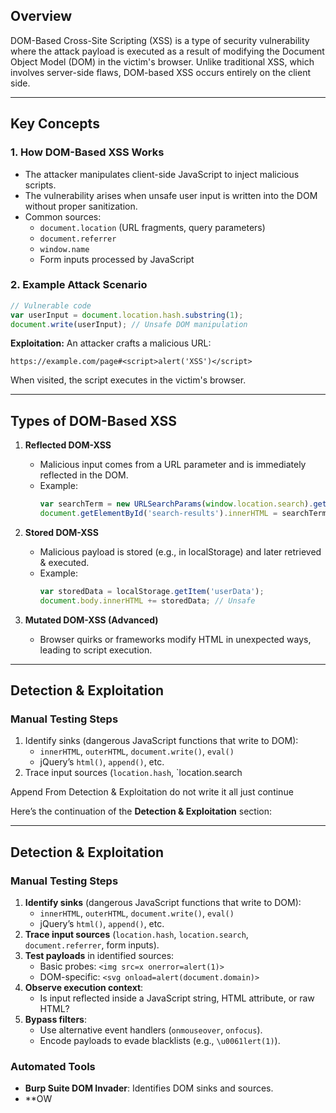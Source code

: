 
## **Overview**
DOM-Based Cross-Site Scripting (XSS) is a type of security vulnerability where the attack payload is executed as a result of modifying the Document Object Model (DOM) in the victim's browser. Unlike traditional XSS, which involves server-side flaws, DOM-based XSS occurs entirely on the client side.

---

## **Key Concepts**
### **1. How DOM-Based XSS Works**
- The attacker manipulates client-side JavaScript to inject malicious scripts.
- The vulnerability arises when unsafe user input is written into the DOM without proper sanitization.
- Common sources:
  - `document.location` (URL fragments, query parameters)
  - `document.referrer`
  - `window.name`
  - Form inputs processed by JavaScript

### **2. Example Attack Scenario**
```javascript
// Vulnerable code
var userInput = document.location.hash.substring(1);
document.write(userInput); // Unsafe DOM manipulation
```
**Exploitation:**
An attacker crafts a malicious URL:
```
https://example.com/page#<script>alert('XSS')</script>
```
When visited, the script executes in the victim's browser.

---

## **Types of DOM-Based XSS**
1. **Reflected DOM-XSS**  
   - Malicious input comes from a URL parameter and is immediately reflected in the DOM.
   - Example:  
     ```javascript
     var searchTerm = new URLSearchParams(window.location.search).get('q');
     document.getElementById('search-results').innerHTML = searchTerm; // Unsafe
     ```

2. **Stored DOM-XSS**  
   - Malicious payload is stored (e.g., in localStorage) and later retrieved & executed.
   - Example:  
     ```javascript
     var storedData = localStorage.getItem('userData');
     document.body.innerHTML += storedData; // Unsafe
     ```

3. **Mutated DOM-XSS (Advanced)**  
   - Browser quirks or frameworks modify HTML in unexpected ways, leading to script execution.

---

## **Detection & Exploitation**
### **Manual Testing Steps**
1. Identify sinks (dangerous JavaScript functions that write to DOM):
   - `innerHTML`, `outerHTML`, `document.write()`, `eval()`
   - jQuery’s `html()`, `append()`, etc.
1. Trace input sources (`location.hash`, `location.search

Append From Detection & Exploitation do not write it all just continue

 Here’s the continuation of the **Detection & Exploitation** section:

---

## **Detection & Exploitation**
### **Manual Testing Steps**
1. **Identify sinks** (dangerous JavaScript functions that write to DOM):
   - `innerHTML`, `outerHTML`, `document.write()`, `eval()`
   - jQuery’s `html()`, `append()`, etc.
1. **Trace input sources** (`location.hash`, `location.search`, `document.referrer`, form inputs).
2. **Test payloads** in identified sources:
   - Basic probes: `<img src=x onerror=alert(1)>`
   - DOM-specific: `<svg onload=alert(document.domain)>`
4. **Observe execution context**:
   - Is input reflected inside a JavaScript string, HTML attribute, or raw HTML?
1. **Bypass filters**:
   - Use alternative event handlers (`onmouseover`, `onfocus`).
   - Encode payloads to evade blacklists (e.g., `\u0061lert(1)`).

### **Automated Tools**
- **Burp Suite DOM Invader**: Identifies DOM sinks and sources.
- **OW